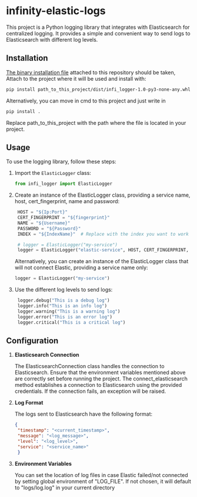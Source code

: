 # infinity-elastic-logs

This project is a Python logging library that integrates with Elasticsearch for centralized logging. It provides a simple and convenient way to send logs to Elasticsearch with different log levels.

## Installation

 [The binary installation file](dist/infi_logger-1.0-py3-none-any.whl) attached to this repository should be taken,
Attach to the project where it will be used
and install with:

```bash
pip install path_to_this_project/dist/infi_logger-1.0-py3-none-any.whl
```

Alternatively, you can move in cmd to this project and just write in

```bash
pip install .
```

Replace path_to_this_project with the path where the file is located in your project.

## Usage

To use the logging library, follow these steps:

1. Import the `ElasticLogger` class:

    ```python
   from infi_logger import ElasticLogger
    ```

2. Create an instance of the ElasticLogger class, providing a service name, host, cert_fingerprint, name and password:
   
   ```python
    HOST = "${Ip:Port}"
    CERT_FINGERPRINT = "${fingerprint}"
    NAME = "${Username}" 
    PASSWORD = "${Password}"
    INDEX = "${IndexName}"  # Replace with the index you want to work with

    # logger = ElasticLogger("my-service")
    logger = ElasticLogger("elastic-service", HOST, CERT_FINGERPRINT, NAME, PASSWORD, INDEX)

    ```
   Alternatively, you can create an instance of the ElasticLogger class that will not connect Elastic, providing a service name only:

    ```python
    logger = ElasticLogger("my-service")
    ```
   

3. Use the different log levels to send logs:

   ```python
    logger.debug("This is a debug log")
    logger.info("This is an info log")
    logger.warning("This is a warning log")
    logger.error("This is an error log")
    logger.critical("This is a critical log")
    ```

## Configuration


1. **Elasticsearch Connection**

    The ElasticsearchConnection class handles the connection to Elasticsearch. Ensure that the environment variables mentioned above are correctly set before running the project. The connect_elasticsearch method establishes a connection to Elasticsearch using the provided credentials. If the connection fails, an exception will be raised.

2. **Log Format**

   The logs sent to Elasticsearch have the following format:

   ```json
   {
    "timestamp": "<current_timestamp>",
    "message": "<log_message>",
    "level": "<log_level>",
    "service": "<service_name>"
    }
    ```

3. **Environment Variables**

    You can set the location of log files in case Elastic failed/not connected by setting global environment of "LOG_FILE".
    If not chosen, it will default to "logs/log.log" in your current directory
